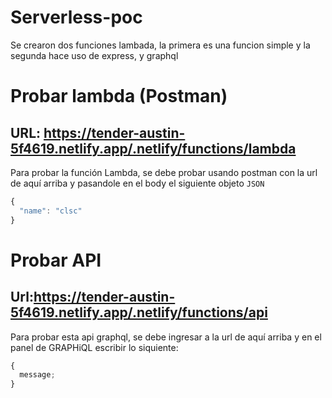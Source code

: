 # Serverless-poc

Se crearon dos funciones lambada, la primera es una funcion simple y la segunda hace uso de express, y graphql

# Probar lambda (Postman)

## URL: https://tender-austin-5f4619.netlify.app/.netlify/functions/lambda

Para probar la función Lambda, se debe probar usando postman con la url de aquí arriba y pasandole en el body el siguiente objeto `JSON`

```javascript
{
  "name": "clsc"
}
```

# Probar API

## Url:https://tender-austin-5f4619.netlify.app/.netlify/functions/api

Para probar esta api graphql, se debe ingresar a la url de aquí arriba y en el panel de GRAPHiQL escribir lo siquiente:

```javascript
{
  message;
}
```
